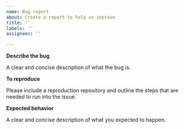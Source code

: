 ```yaml
---
name: Bug report
about: Create a report to help us improve
title: ''
labels: ''
assignees: ''

---
```


**Describe the bug**

A clear and concise description of what the bug is.

**To reproduce**

Please include a reproduction repository and outline the steps that are needed to run into the issue.

**Expected behavior**

A clear and concise description of what you expected to happen.
